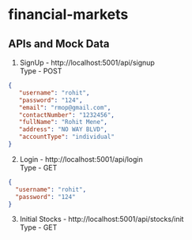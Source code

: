 # financial-markets






## APIs and Mock Data
1) SignUp - http://localhost:5001/api/signup
   <br>
   Type - POST
 ``` json
 {    
    "username": "rohit",
    "password": "124",
    "email": "rmop@gmail.com",
    "contactNumber": "1232456",
    "fullName": "Rohit Mene",
    "address": "NO WAY BLVD",
    "accountType": "individual"
}
```

2) Login - http://localhost:5001/api/login
   <br>
   Type - GET
``` json
{
  "username": "rohit",
  "password": "124"
}
```

3) Initial Stocks - http://localhost:5001/api/stocks/init
   <br>
   Type - GET
``` json
```
  
